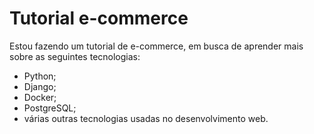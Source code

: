 # Tutorial e-commerce 

Estou fazendo um tutorial de e-commerce, em busca de aprender mais sobre as seguintes tecnologias: 
* Python;
* Django; 
* Docker; 
* PostgreSQL;
* várias outras tecnologias usadas no desenvolvimento web.